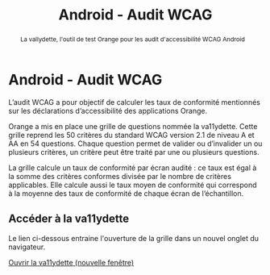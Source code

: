 ﻿---
title: "Android - Audit WCAG"
abstract: "La vallydette, l'outil de test Orange pour les audit d'accessibilité WCAG Android "
---

# Android - Audit WCAG

L’audit WCAG a pour objectif de calculer les taux de conformité mentionnés sur les déclarations d’accessibilité des applications Orange.

Orange a mis en place une grille de questions nommée la va11ydette.  Cette grille reprend les 50 critères du standard WCAG version 2.1 de niveau A et AA en 54 questions. Chaque question permet de valider ou d’invalider un ou plusieurs critères, un critère peut être traité par une ou plusieurs questions. 

La grille calcule un taux de conformité par écran audité : ce taux est égal à la somme des critères conformes divisée par le nombre de critères applicables. Elle calcule aussi le taux moyen de conformité qui correspond à la moyenne des taux de conformité de chaque écran de l’échantillon.

## Accéder à la va11ydette

Le lien ci-dessous entraine l'ouverture de la grille dans un nouvel onglet du navigateur.  

<a href="https://la-va11ydette.orange.com/?list=wcag-android&lang=fr" target="_blank" rel="noopener noreferrer" class="btn btn-outline-secondary" title="Ouvrir la va11ydette (nouvelle fenêtre)">Ouvrir la va11ydette<span class="visually-hidden"> (nouvelle fenêtre)</span></a>
